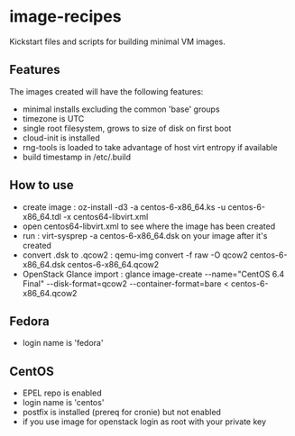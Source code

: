 image-recipes
=============

Kickstart files and scripts for building minimal VM images.

Features
--------

The images created will have the following features:
* minimal installs excluding the common 'base' groups
* timezone is UTC
* single root filesystem, grows to size of disk on first boot
* cloud-init is installed
* rng-tools is loaded to take advantage of host virt entropy if available
* build timestamp in /etc/.build

How to use
------
* create image : oz-install -d3 -a centos-6-x86_64.ks -u centos-6-x86_64.tdl -x centos64-libvirt.xml
* open centos64-libvirt.xml to see where the image has been created
* run : virt-sysprep -a centos-6-x86_64.dsk on your image after it's created
* convert .dsk to .qcow2 : qemu-img convert -f raw -O qcow2 centos-6-x86_64.dsk centos-6-x86_64.qcow2
* OpenStack Glance import : glance image-create --name="CentOS 6.4 Final" --disk-format=qcow2 --container-format=bare < centos-6-x86_64.qcow2

Fedora
------
* login name is 'fedora'

CentOS
------
* EPEL repo is enabled
* login name is 'centos'
* postfix is installed (prereq for cronie) but not enabled
* if you use image for openstack login as root with your private key
